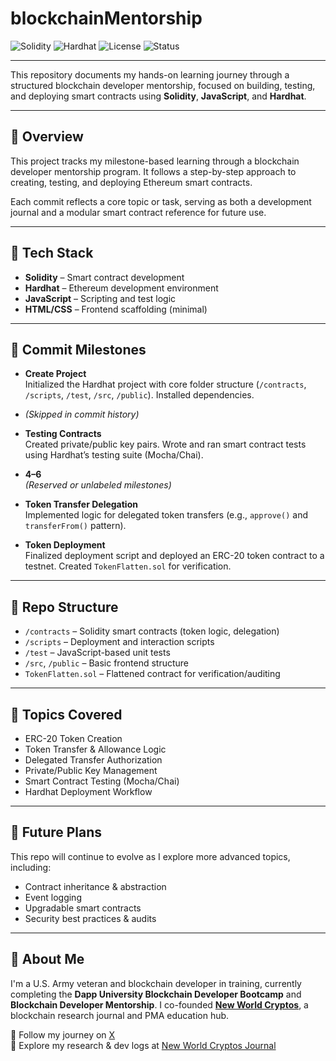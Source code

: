 # blockchainMentorship

![Solidity](https://img.shields.io/badge/Solidity-%5E0.8.0-blue.svg?logo=ethereum)
![Hardhat](https://img.shields.io/badge/Hardhat-Development-yellow.svg?logo=hardhat)
![License](https://img.shields.io/github/license/your-username/blockchainMentorship.svg)
![Status](https://img.shields.io/badge/Status-In%20Progress-orange.svg)

---

This repository documents my hands-on learning journey through a structured blockchain developer mentorship, focused on building, testing, and deploying smart contracts using **Solidity**, **JavaScript**, and **Hardhat**.

---

## 🧠 Overview

This project tracks my milestone-based learning through a blockchain developer mentorship program. It follows a step-by-step approach to creating, testing, and deploying Ethereum smart contracts.

Each commit reflects a core topic or task, serving as both a development journal and a modular smart contract reference for future use.

---

## 🔨 Tech Stack

- **Solidity** – Smart contract development  
- **Hardhat** – Ethereum development environment  
- **JavaScript** – Scripting and test logic  
- **HTML/CSS** – Frontend scaffolding (minimal)

---

## 📌 Commit Milestones

- **Create Project**  
  Initialized the Hardhat project with core folder structure (`/contracts`, `/scripts`, `/test`, `/src`, `/public`). Installed dependencies.

- *(Skipped in commit history)*

- **Testing Contracts**  
  Created private/public key pairs. Wrote and ran smart contract tests using Hardhat’s testing suite (Mocha/Chai).

- **4–6**  
  *(Reserved or unlabeled milestones)*

- **Token Transfer Delegation**  
  Implemented logic for delegated token transfers (e.g., `approve()` and `transferFrom()` pattern).

- **Token Deployment**  
  Finalized deployment script and deployed an ERC-20 token contract to a testnet. Created `TokenFlatten.sol` for verification.

---

## 📁 Repo Structure

- `/contracts` – Solidity smart contracts (token logic, delegation)  
- `/scripts` – Deployment and interaction scripts  
- `/test` – JavaScript-based unit tests  
- `/src`, `/public` – Basic frontend structure  
- `TokenFlatten.sol` – Flattened contract for verification/auditing

---

## 🧪 Topics Covered

- ERC-20 Token Creation  
- Token Transfer & Allowance Logic  
- Delegated Transfer Authorization  
- Private/Public Key Management  
- Smart Contract Testing (Mocha/Chai)  
- Hardhat Deployment Workflow

---

## 🚀 Future Plans

This repo will continue to evolve as I explore more advanced topics, including:

- Contract inheritance & abstraction  
- Event logging  
- Upgradable smart contracts  
- Security best practices & audits

---

## 🔗 About Me

I'm a U.S. Army veteran and blockchain developer in training, currently completing the **Dapp University Blockchain Developer Bootcamp** and **Blockchain Developer Mentorship**. I co-founded **[New World Cryptos](https://newworldcryptos.io)**, a blockchain research journal and PMA education hub.

📡 Follow my journey on [X](https://x.com/CryptoMachineG)  
📖 Explore my research & dev logs at [New World Cryptos Journal](https://newworldcryptos.io)
